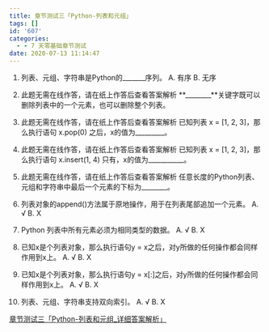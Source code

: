 ```yaml
---
title: 章节测试三「Python-列表和元组」
tags: []
id: '607'
categories:
  - - 7 天零基础章节测试
date: 2020-07-13 11:14:47
---
```


1.  列表、元组、字符串是Python的\_\_\_\_\_\_\_序列。 A. 有序 B. 无序
    
2.  此题无需在线作答，请在纸上作答后查看答案解析 **\_\_\_\_\_\_\_\_**关键字既可以删除列表中的一个元素，也可以删除整个列表。
    
3.  此题无需在线作答，请在纸上作答后查看答案解析 已知列表 x = \[1, 2, 3\]，那么执行语句 x.pop(0) 之后，x的值为\_\_\_\_\_\_\_\_\_。
    
4.  此题无需在线作答，请在纸上作答后查看答案解析 已知列表 x = \[1, 2, 3\]，那么执行语句 x.insert(1, 4) 只有，x的值为\_\_\_\_\_\_\_\_\_\_\_。
    
5.  此题无需在线作答，请在纸上作答后查看答案解析 任意长度的Python列表、元组和字符串中最后一个元素的下标为\_\_\_\_\_\_\_\_。
    
6.  列表对象的append()方法属于原地操作，用于在列表尾部追加一个元素。 A. √ B. X
    
7.  Python 列表中所有元素必须为相同类型的数据。 A. √ B. X
    
8.  已知x是个列表对象，那么执行语句y = x之后，对y所做的任何操作都会同样作用到x上。 A. √ B. X
    
9.  已知x是个列表对象，那么执行语句y = x\[:\]之后，对y所做的任何操作都会同样作用到x上。 A. √ B. X
    
10.  列表、元组、字符串支持双向索引。 A. √ B. X
    

[章节测试三「Python-列表和元组\_详细答案解析」](https://www.aiyc.top/609.html)